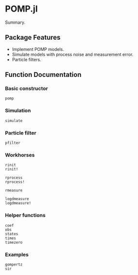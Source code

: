 # POMP.jl

Summary.

## Package Features

- Implement POMP models.
- Simulate models with process noise and measurement error.
- Particle filters.

## Function Documentation

### Basic constructor

```@docs
pomp
```

### Simulation

```@docs
simulate
```

### Particle filter

```@docs
pfilter
```

### Workhorses

```@docs
rinit
rinit!
```

```@docs
rprocess
rprocess!
```

```@docs
rmeasure
```

```@docs
logdmeasure
logdmeasure!
```

### Helper functions

```@docs
coef
obs
states
times
timezero
```

### Examples

```@docs
gompertz
sir
```

